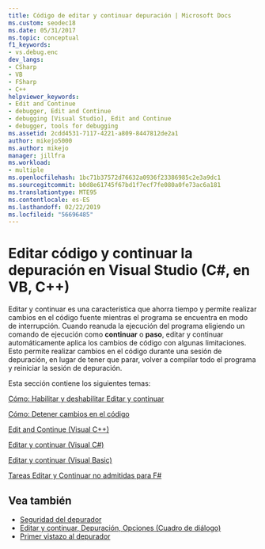 ```yaml
---
title: Código de editar y continuar depuración | Microsoft Docs
ms.custom: seodec18
ms.date: 05/31/2017
ms.topic: conceptual
f1_keywords:
- vs.debug.enc
dev_langs:
- CSharp
- VB
- FSharp
- C++
helpviewer_keywords:
- Edit and Continue
- debugger, Edit and Continue
- debugging [Visual Studio], Edit and Continue
- debugger, tools for debugging
ms.assetid: 2cdd4531-7117-4221-a809-8447812de2a1
author: mikejo5000
ms.author: mikejo
manager: jillfra
ms.workload:
- multiple
ms.openlocfilehash: 1bc71b37572d76632a0936f23386985c2e3a9dc1
ms.sourcegitcommit: b0d8e61745f67bd1f7ecf7fe080a0fe73ac6a181
ms.translationtype: MTE95
ms.contentlocale: es-ES
ms.lasthandoff: 02/22/2019
ms.locfileid: "56696485"
---
```

# <a name="edit-code-and-continue-debugging-in-visual-studio-c-vb-c"></a>Editar código y continuar la depuración en Visual Studio (C#, en VB, C++)
Editar y continuar es una característica que ahorra tiempo y permite realizar cambios en el código fuente mientras el programa se encuentra en modo de interrupción. Cuando reanuda la ejecución del programa eligiendo un comando de ejecución como **continuar** o **paso**, editar y continuar automáticamente aplica los cambios de código con algunas limitaciones. Esto permite realizar cambios en el código durante una sesión de depuración, en lugar de tener que parar, volver a compilar todo el programa y reiniciar la sesión de depuración.

 Esta sección contiene los siguientes temas:

 [Cómo: Habilitar y deshabilitar Editar y continuar](../debugger/how-to-enable-and-disable-edit-and-continue.md)

 [Cómo: Detener cambios en el código](../debugger/how-to-stop-code-changes.md)

 [Edit and Continue (Visual C++)](../debugger/edit-and-continue-visual-cpp.md)

 [Editar y continuar (Visual C#)](../debugger/edit-and-continue-visual-csharp.md)

 [Editar y continuar (Visual Basic)](../debugger/edit-and-continue-visual-basic.md)

 [Tareas Editar y Continuar no admitidas para F#](../debugger/edit-and-continue-not-supported-for-f-hash.md)

## <a name="see-also"></a>Vea también
- [Seguridad del depurador](../debugger/debugger-security.md)
- [Editar y continuar, Depuración, Opciones (Cuadro de diálogo)](https://msdn.microsoft.com/library/bcew296c.aspx)
- [Primer vistazo al depurador](../debugger/debugger-feature-tour.md)